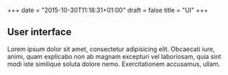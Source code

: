 +++
date = "2015-10-30T11:18:31+01:00"
draft = false
title = "UI"
+++

User interface
--------------

Lorem ipsum dolor sit amet, consectetur adipisicing elit. Obcaecati iure, animi, quam explicabo non ab magnam excepturi vel laboriosam, quia sint modi iste similique soluta dolore nemo. Exercitationem accusamus, ullam.

